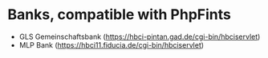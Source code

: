 # Banks, compatible with PhpFints


* GLS Gemeinschaftsbank (https://hbci-pintan.gad.de/cgi-bin/hbciservlet)
* MLP Bank (https://hbci11.fiducia.de/cgi-bin/hbciservlet) 

